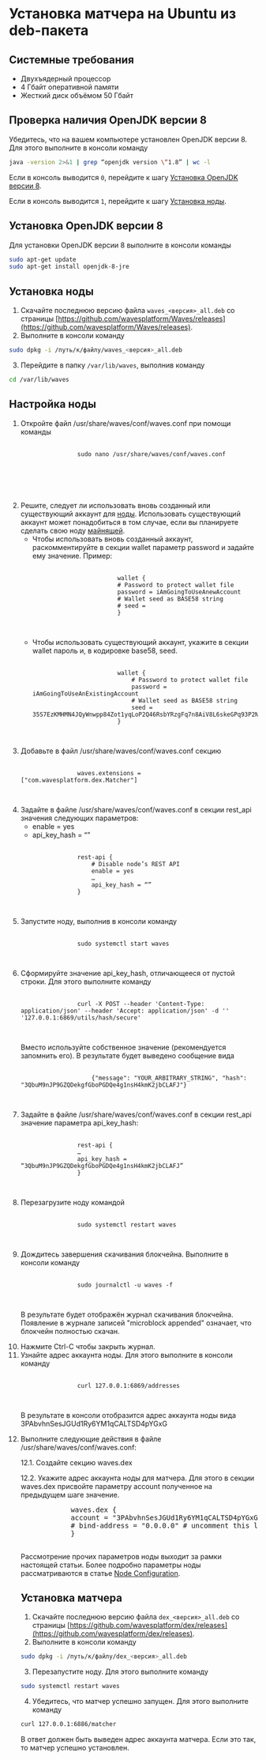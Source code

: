 # Установка матчера на Ubuntu из deb-пакета

## Системные требования

- Двухъядерный процессор
- 4 Гбайт оперативной памяти
- Жесткий диск объёмом 50 Гбайт

## Проверка наличия OpenJDK версии 8

Убедитесь, что на вашем компьютере установлен OpenJDK версии 8. Для этого выполните в консоли команду

```bash
java -version 2>&1 | grep “openjdk version \“1.8” | wc -l
```

Если в консоль выводится `0`, перейдите к шагу [Установка OpenJDK версии 8](#jdk-install).

Если в консоль выводится `1`, перейдите к шагу [Установка ноды](#node-install).

## Установка OpenJDK версии 8 <a id="jdk-install"></a>

Для установки OpenJDK версии 8 выполните в консоли команды

```bash
sudo apt-get update
sudo apt-get install openjdk-8-jre
```

## Установка ноды <a id="node-install"></a>

1. Скачайте последнюю версию файла `waves_<версия>_all.deb` со страницы [https://github.com/wavesplatform/Waves/releases](https://github.com/wavesplatform/Waves/releases).
2. Выполните в консоли команду

```bash
sudo dpkg -i /путь/к/файлу/waves_<версия>_all.deb
```

3. Перейдите в папку `/var/lib/waves`, выполнив команду

```bash
cd /var/lib/waves
```

## Настройка ноды

<ol>
    <li>Откройте файл <span class="lang-ride">/usr/share/waves/conf/waves.conf</span> при помощи команды
        <pre>
            <code class="lang-ride">
                sudo nano /usr/share/waves/conf/waves.conf
            </code>
        <pre>
    </li>
    <li>Решите, следует ли использовать вновь созданный или существующий аккаунт для <a href="https://docs.wavesplatform.com/ru/blockchain/node.html">ноды</a>. Использовать существующий аккаунт может понадобиться в том случае, если вы планируете сделать свою ноду <a href="https://docs.wavesplatform.com/ru/blockchain/node/mining-node.html">майнящей</a>.
        <ul>
            <li>Чтобы использовать вновь созданный аккаунт, раскомментируйте в секции <span class="lang-ride">wallet</span> параметр <span class="lang-ride">password</span> и задайте ему значение. Пример:
                <pre>
                    <code class="lang-ride">
                        wallet {
                        # Password to protect wallet file
                        password = iAmGoingToUseAnewAccount
                        # Wallet seed as BASE58 string
                        # seed =
                        }
                    </code>
                </pre>
            </li>
            <li>Чтобы использовать существующий аккаунт, укажите в секции <span class="lang-ride">wallet</span> пароль и, в кодировке base58, seed.
                <pre>
                    <code class="lang-ride">
                        wallet {
                            # Password to protect wallet file
                            password = iAmGoingToUseAnExistingAccount
                            # Wallet seed as BASE58 string
                            seed = 35S7EzKMHMN4JQyWnwpp84Zot1yqLoP2Q46RsbYRzgFq7n8AiV8L6skeGPq93P2NU4pGcZFeNTAT2TKJTa2XvqRwSdCmBR556MBmtZ3ggAkBtd3CCZFvZwZufz1ZqfzJQ
                        }
                    </code>
                </pre>
            </li>
        </ul>
    </li>
    <li>Добавьте в файл <span class="lang-ride">/usr/share/waves/conf/waves.conf</span> секцию
        <pre>
            <code class="lang-ride">
                waves.extensions = ["com.wavesplatform.dex.Matcher"]
            </code>
        </pre>
    </li>
    <li>Задайте в файле <span class="lang-ride">/usr/share/waves/conf/waves.conf</span> в секции <span class="lang-ride">rest_api</span> значения следующих параметров:
        <ul>
            <li><span class="lang-ride">enable = yes</span></li>
            <li><span class="lang-ride">api_key_hash = “”</span></li>
        </ul>
        <pre>
            <code class="lang-ride">
                rest-api {
                    # Disable node’s REST API
                    enable = yes
                    …
                    api_key_hash = “”
                }
            </code>
        </pre>
    </li>
    <li>Запустите ноду, выполнив в консоли команду
        <pre>
            <code class="lang-ride">
                sudo systemctl start waves
            </code>
        </pre>
    </li>
    <li>Сформируйте значение <span class="lang-ride">api_key_hash</span>, отличающееся от пустой строки. Для этого выполните команду
        <pre>
            <code class="lang-ride">
                curl -X POST --header 'Content-Type: application/json' --header 'Accept: application/json' -d '<YOUR_ARBITRARY_STRING>' '127.0.0.1:6869/utils/hash/secure'
            </code>
        </pre>
        <p>Вместо <span class="lang-ride"><YOUR_ARBITRARY_STRING></span> используйте собственное значение (рекомендуется запомнить его). В результате будет выведено сообщение вида
            <pre>
                <code class="lang-ride">
                    {"message": "YOUR_ARBITRARY_STRING", "hash": "3QbuM9nJP9GZQDekgfGboPGDQe4g1nsH4kmK2jbCLAFJ"}
                </code>
            </pre>
        </p>
    </li>
    <li>Задайте в файле <span class="lang-ride">/usr/share/waves/conf/waves.conf</span> в секции <span class="lang-ride">rest_api</span> значение параметра <span class="lang-ride">api_key_hash</span>:
        <pre>
            <code class="lang-ride">
                rest-api {
                …
                api_key_hash = “3QbuM9nJP9GZQDekgfGboPGDQe4g1nsH4kmK2jbCLAFJ”
                }
            </code>
        </pre>
    </li>
    <li>Перезагрузите ноду командой
        <pre>
            <code class="lang-ride">
                sudo systemctl restart waves
            </code>
        </pre>
    </li>
    <li>Дождитесь завершения скачивания блокчейна. Выполните в консоли команду
        <pre>
            <code class="lang-ride">
                sudo journalctl -u waves -f
            </code>
        </pre>
        <p>В результате будет отображён журнал скачивания блокчейна. Появление в журнале записей "microblock appended" означает, что блокчейн полностью скачан.
        </p>
    </li>
    <li>Нажмите Ctrl-C чтобы закрыть журнал.
    </li>
    <li>Узнайте адрес аккаунта ноды. Для этого выполните в консоли команду
        <pre>
            <code class="lang-ride">
                curl 127.0.0.1:6869/addresses
            </code>
        </pre>
        <p>В результате в консоли отобразится адрес аккаунта ноды вида <span class="lang-ride">3PAbvhnSesJGUd1Ry6YM1qCALTSD4pYGxG</span>
        </p>
    </li>
    <li>Выполните следующие действия в файле <span class="lang-ride">/usr/share/waves/conf/waves.conf</span>:
        <p>12.1. Создайте секцию <span class="lang-ride">waves.dex</span></p>
        <p>12.2. Укажите адрес аккаунта ноды для матчера. Для этого в секции <span class="lang-ride">waves.dex</span> присвойте параметру <span class="lang-ride">account</span> полученное на предыдущем шаге значение.</p>
        <pre>
            waves.dex {
            account = "3PAbvhnSesJGUd1Ry6YM1qCALTSD4pYGxG"
            # bind-address = "0.0.0.0" # uncomment this line to accept connections from any host
            }
        </pre>
    </li>
</ul>

Рассмотрение прочих параметров ноды выходит за рамки настоящей статьи. Более подробно параметры ноды рассматриваются в статье [Node Configuration](/waves-node/node-configuration.md).

## Установка матчера

1. Скачайте последнюю версию файла `dex_<версия>_all.deb` со страницы [https://github.com/wavesplatform/dex/releases](https://github.com/wavesplatform/dex/releases).
2. Выполните в консоли команду

```bash
sudo dpkg -i /путь/к/файлу/dex_<версия>_all.deb
```

3. Перезапустите ноду. Для этого выполните команду

```bash
sudo systemctl restart waves
```

4. Убедитесь, что матчер успешно запущен. Для этого выполните команду

```bash
curl 127.0.0.1:6886/matcher
```

В ответ должен быть выведен адрес аккаунта матчера. Если это так, то матчер успешно установлен.